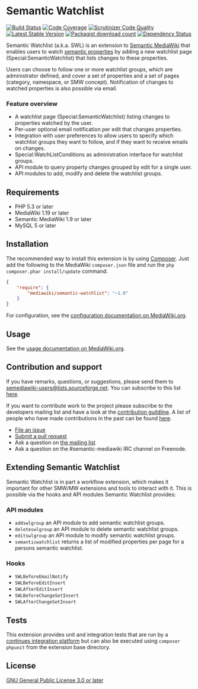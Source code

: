 # Semantic Watchlist

[![Build Status](https://secure.travis-ci.org/SemanticMediaWiki/SemanticWatchlist.svg?branch=master)](http://travis-ci.org/SemanticMediaWiki/SemanticWatchlist)
[![Code Coverage](https://scrutinizer-ci.com/g/SemanticMediaWiki/SemanticWatchlist/badges/coverage.png?b=master)](https://scrutinizer-ci.com/g/SemanticMediaWiki/SemanticWatchlist/?branch=master)
[![Scrutinizer Code Quality](https://scrutinizer-ci.com/g/SemanticMediaWiki/SemanticWatchlist/badges/quality-score.png?b=master)](https://scrutinizer-ci.com/g/SemanticMediaWiki/SemanticWatchlist/?branch=master)
[![Latest Stable Version](https://poser.pugx.org/mediawiki/semantic-watchlist/version.png)](https://packagist.org/packages/mediawiki/semantic-watchlist)
[![Packagist download count](https://poser.pugx.org/mediawiki/semantic-watchlist/d/total.png)](https://packagist.org/packages/mediawiki/semantic-watchlist)
[![Dependency Status](https://www.versioneye.com/php/mediawiki:semantic-watchlist/badge.png)](https://www.versioneye.com/php/mediawiki:semantic-watchlist)


Semantic Watchlist (a.k.a. SWL) is an extension to [Semantic MediaWiki][smw] that enables users to watch [semantic properties][smw-property] by adding a new watchlist page (Special:SemanticWatchlist) that lists changes to these properties.

Users can choose to follow one or more watchlist groups, which are administrator defined, and cover a set of properties and a set of pages (category, namespace, or SMW concept). Notification of changes to watched properties is also possible via email.

### Feature overview

* A watchlist page (Special:SemanticWatchlist) listing changes to properties watched by the user.
* Per-user optional email notification per edit that changes properties.
* Integration with user preferences to allow users to specify which watchlist
  groups they want to follow, and if they want to receive emails on changes.
* Special:WatchListConditions as administration interface for watchlist groups.
* API module to query property changes grouped by edit for a single user.
* API modules to add, modify and delete the watchlist groups.

## Requirements

- PHP 5.3 or later
- MediaWiki 1.19 or later
- Semantic MediaWiki 1.9 or later
- MySQL 5 or later

## Installation

The recommended way to install this extension is by using [Composer][composer]. Just add the following to the MediaWiki `composer.json` file and run the `php composer.phar install/update` command.

```json
{
	"require": {
		"mediawiki/semantic-watchlist": "~1.0"
	}
}
```

For configuration, see the [configuration documentation on MediaWiki.org](https://www.mediawiki.org/wiki/Extension:Semantic_Watchlist).

## Usage

See the [usage documentation on MediaWiki.org](https://www.mediawiki.org/wiki/Extension:Semantic_Watchlist).

## Contribution and support

If you have remarks, questions, or suggestions, please send them to semediawiki-users@lists.sourceforge.net. You can subscribe to this list [here](http://sourceforge.net/mailarchive/forum.php?forum_name=semediawiki-user).

If you want to contribute work to the project please subscribe to the
developers mailing list and have a look at the [contribution guildline](/CONTRIBUTING.md). A list of people who have made contributions in the past can be found [here][contributors].

* [File an issue](https://github.com/SemanticMediaWiki/SemanticWatchlist/issues)
* [Submit a pull request](https://github.com/SemanticMediaWiki/SemanticWatchlist/pulls)
* Ask a question on [the mailing list](https://semantic-mediawiki.org/wiki/Mailing_list)
* Ask a question on the #semantic-mediawiki IRC channel on Freenode.

## Extending Semantic Watchlist

Semantic Watchlist is in part a workflow extension, which makes it important for other SMW/MW extensions and tools to interact with it. This is possible via the hooks and API modules Semantic Watchlist provides:

### API modules

* `addswlgroup` an API module to add semantic watchlist groups.
* `deleteswlgroup` an API module to delete semantic watchlist groups.
* `editswlgroup` an API module to modify semantic watchlist groups.
* `semanticwatchlist` returns a list of modified properties per page for a persons semantic watchlist.

### Hooks

* `SWLBeforeEmailNotify`
* `SWLBeforeEditInsert`
* `SWLAfterEditInsert`
* `SWLBeforeChangeSetInsert`
* `SWLAfterChangeSetInsert`

## Tests

This extension provides unit and integration tests that are run by a [continues integration platform][travis]
but can also be executed using `composer phpunit` from the extension base directory.

## License

[GNU General Public License 3.0 or later][licence]

[mw]: https://www.mediawiki.org/
[smw]: https://github.com/SemanticMediaWiki/SemanticMediaWiki
[mw-swl]: https://www.mediawiki.org/wiki/Extension:Semantic_Watchlist
[composer]: https://getcomposer.org/
[contributors]: https://github.com/SemanticMediaWiki/SemanticWatchlist/graphs/contributors
[licence]: https://www.gnu.org/copyleft/gpl.html
[travis]: https://travis-ci.org/SemanticMediaWiki/SemanticWatchlist
[smw-property]: https://semantic-mediawiki.org/wiki/Property
